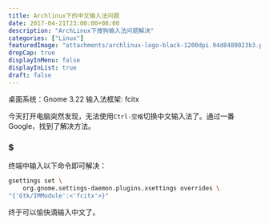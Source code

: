 ```yaml
---
title: Archlinux下的中文输入法问题
date: 2017-04-21T23:00:00+08:00
description: "ArchLinux下搜狗输入法问题解决"
categories: ["Linux"]
featuredImage: "attachments/archlinux-logo-black-1200dpi.94d8489023b3.png"
dropCap: true
displayInMenu: false
displayInList: true
draft: false
---
```


桌面系统：Gnome 3.22
输入法框架: fcitx

今天打开电脑突然发现，无法使用`Ctrl-空格`切换中文输入法了。通过一番Google，找到了解决方法。

### $
终端中输入以下命令即可解决：
```sh
gsettings set \
  	org.gnome.settings-daemon.plugins.xsettings overrides \
"{'Gtk/IMModule':<'fcitx'>}"
```

<!-- more -->


终于可以愉快滴输入中文了。
